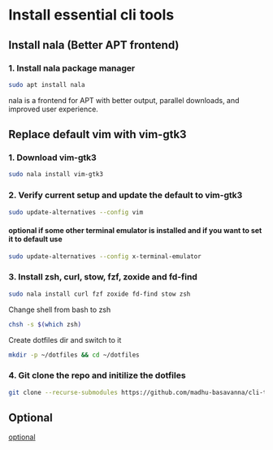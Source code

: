 # Install essential cli tools

## Install nala (Better APT frontend)

### 1. Install nala package manager

```bash
sudo apt install nala
```

nala is a frontend for APT with better output, parallel downloads, and improved user experience.

## Replace default vim with vim-gtk3

### 1. Download vim-gtk3

```bash
sudo nala install vim-gtk3
```

### 2. Verify current setup and update the default to vim-gtk3

```bash
sudo update-alternatives --config vim
```

#### optional if some other terminal emulator is installed and if you want to set it to default use
```bash
sudo update-alternatives --config x-terminal-emulator
```

### 3. Install zsh, curl, stow, fzf, zoxide and fd-find

```bash
sudo nala install curl fzf zoxide fd-find stow zsh
```

Change shell from bash to zsh
```bash
chsh -s $(which zsh)
```

Create dotfiles dir and switch to it
```bash
mkdir -p ~/dotfiles && cd ~/dotfiles
```

### 4. Git clone the repo and initilize the dotfiles
```bash
git clone --recurse-submodules https://github.com/madhu-basavanna/cli-tools.git . && stow .
```

## Optional

[optional](optional.md)
